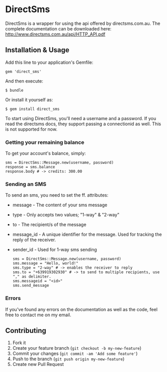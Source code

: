 # DirectSms

DirectSms is a wrapper for using the api offered by directsms.com.au. The complete documentation can be downloaded 
here: http://www.directsms.com.au/api/HTTP_API.pdf

## Installation & Usage

Add this line to your application's Gemfile:

    gem 'direct_sms'

And then execute:

    $ bundle

Or install it yourself as:

    $ gem install direct_sms

To start using DirectSms, you'll need a username and a password. If you read the directsms docs, they support passing a 
connectionid as well. This is not supported for now.

### Getting your remaining balance

To get your account's balance, simply:

    sms = DirectSms::Message.new(username, password)
    response = sms.balance
    response.body # -> credits: 300.00

### Sending an SMS

To send an sms, you need to set the ff. attributes:

* message - The content of your sms message
* type - Only accepts two values; "1-way" & "2-way"
* to - The recipient/s of the message
* message_id - A unique identifier for the message. Used for tracking the reply of the receiver.
* sender_id - Used for 1-way sms sending

      sms = DirectSms::Message.new(username, password)
      sms.message = "Hello, world!"
      sms.type = "2-way" # -> enables the receiver to reply
      sms.to = "+639919302930" # -> to send to multiple recipients, use "," as delimiter.
      sms.messageid = "<id>"
      sms.send_message

### Errors

If you've found any errors on the documentation as well as the code, feel free to contact me on my email.

## Contributing

1. Fork it
2. Create your feature branch (`git checkout -b my-new-feature`)
3. Commit your changes (`git commit -am 'Add some feature'`)
4. Push to the branch (`git push origin my-new-feature`)
5. Create new Pull Request
